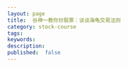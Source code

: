 ```yaml
---
layout: page
title:  谷神一教你炒股票：谈谈海龟交易法则
category: stock-course
tags:
keywords:
description:  
published:  false
---
```
















